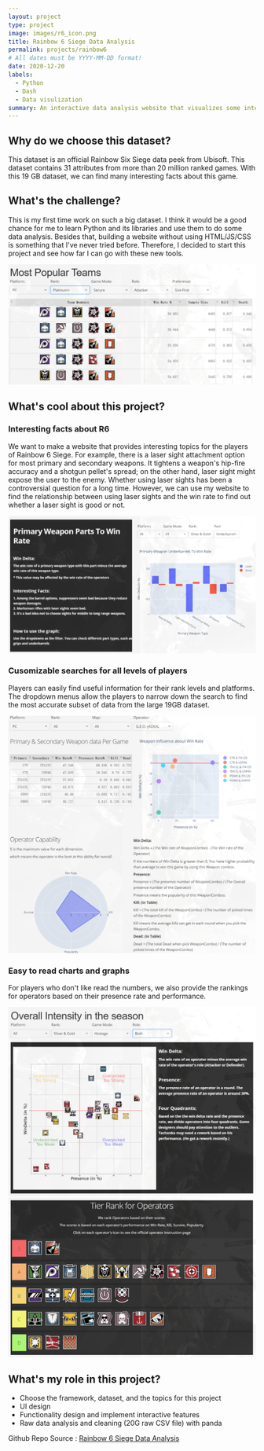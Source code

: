 ```yaml
---
layout: project
type: project
image: images/r6_icon.png
title: Rainbow 6 Siege Data Analysis
permalink: projects/rainbow6
# All dates must be YYYY-MM-DD format!
date: 2020-12-20
labels:
  - Python
  - Dash
  - Data visulization
summary: An interactive data analysis website that visualizes some interesting topics from the aspect of the players of Rainbow 6 Seige.
---
```

## Why do we choose this dataset?

This dataset is an official Rainbow Six Siege data peek from Ubisoft. This dataset contains 31 attributes from more than 20 million ranked games. With this 19 GB dataset, we can find many interesting facts about this game. 

## What's the challenge?

This is my first time work on such a big dataset. I think it would be a good chance for me to learn Python and its libraries and use them to do some data analysis. Besides that, building a website without using HTML/JS/CSS is something that I've never tried before. Therefore, I decided to start this project and see how far I can go with these new tools.

<img class="ui image" src="../images/r6_page2.png">

## What's cool about this project?

### Interesting facts about R6

We want to make a website that provides interesting topics for the players of Rainbow 6 Siege. For example, there is a laser sight attachment option for most primary and secondary weapons. It tightens a weapon's hip-fire accuracy and a shotgun pellet's spread; on the other hand, laser sight might expose the user to the enemy. Whether using laser sights has been a controversial question for a long time. However, we can use my website to find the relationship between using laser sights and the win rate to find out whether a laser sight is good or not.


<img class="ui image" src="../images/r6_page4.png">


### Cusomizable searches for all levels of players

Players can easily find useful information for their rank levels and platforms. The dropdown menus allow the players to narrow down the search to find the most accurate subset of data from the large 19GB dataset.

<img class="ui big right image" src="../images/r6_page3.png">


### Easy to read charts and graphs

For players who don't like read the numbers, we also provide the rankings for operators based on their presence rate and performance.

<img class="ui big right image" src="../images/r6_page1top.png">
<img class="ui big right image" src="../images/r6_page1bot.png">

## What's my role in this project?

- Choose the framework, dataset, and the topics for this project
- UI design
- Functionality design and implement interactive features
- Raw data analysis and cleaning (20G raw CSV file) with panda



Github Repo Source : <a href="https://github.com/ICS-484-Rainbow6/Rainbow6"><i class="large github icon "></i>Rainbow 6 Siege Data Analysis</a>
